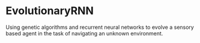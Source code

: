 # EvolutionaryRNN
Using genetic algorithms and recurrent neural networks to evolve a sensory based agent in the task of navigating an unknown environment.
